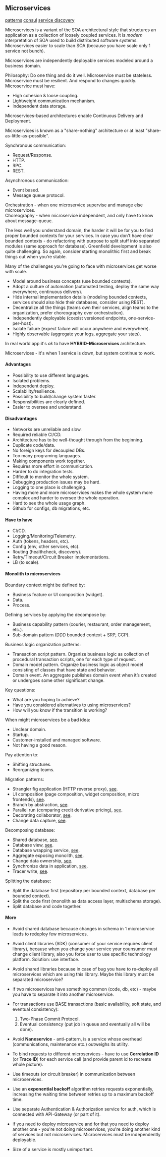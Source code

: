 Microservices
-

[patterns](https://microservices.io/patterns/)
[consul](https://www.consul.io/)
[service discovery](https://github.com/etcd-io/etcd)

Microservices is a variant of the SOA
architectural style that structures an application as a collection of loosely coupled services.
It is *modern* interpretation of SOA used to build distributed software systems.
Microservices easier to scale than SOA (because you have scale only 1 service not bunch).

Microservices are independently deployable services modeled around a business domain.

Philosophy: Do one thing and do it well.
Microservice must be stateless.
Microservice must be resilient. And respond to changes quickly.
Microservice must have:
* High cohesion & loose coupling.
* Lightweight communication mechanism.
* Independent data storage.

Microservices-based architectures enable Continuous Delivery and Deployment.

Microservices is known as a "share-nothing" architecture
or at least "share-as-little-as-possible".

Synchronous communication:
* Request/Response.
* HTTP.
* RPC.
* REST.

Asynchronous communication:
* Event based.
* Message queue protocol.

Orchestration - when one microservice supervise and manage else microservices.
<br>Choreography - when microservice independent, and only have to know about message-queue.

The less well you understand domain,
the harder it will be for you to find proper bounded contexts for your services.
In case you don't have clear bounded contexts - do refactoring
with purpose to split stuff into separated modules (same approach for database).
Greenfield development is also quite challenging.
So again, consider starting monolithic first and break things out when you’re stable.

Many of the challenges you’re going to face with microservices get worse with scale.

* Model around business concepts
  (use bounded contexts).
* Adopt a culture of automation
  (automated testing, deploy the same way everywhere, continuous delivery).
* Hide internal implementation details
  (modeling bounded contexts, services should also hide their databases, consider using REST).
* Decentralize all the things
  (teams own their services, align teams to the organization, prefer choreography over orchestration).
* Independently deployable
  (coexist versioned endpoints, one-service-per-host).
* Isolate failure
  (expect failure will occur anywhere and everywhere).
* Highly observable
  (aggregate your logs, aggregate your stats).

In real world app it's *ok* to have **HYBRID-Microservices** architecture.

Microservices - it's when 1 service is down, but system continue to work.

#### Advantages

* Possibility to use different languages.
* Isolated problems.
* Independent deploy.
* Scalability/resilience.
* Possibility to build/change system faster.
* Responsibilities are clearly defined.
* Easier to oversee and understand.

#### Disadvantages

* Networks are unreliable and slow.
* Required reliable CI/CD.
* Architecture has to be well-thought through from the beginning.
* Duplicate code/data.
* No foreign keys for decoupled DBs.
* Too many programing languages.
* Making components work together.
* Requires more effort in communication.
* Harder to do integration tests.
* Difficult to monitor the whole system.
* Debugging production issues may be hard.
* Logging to one place is challenging.
* Having more and more microservices makes the whole system more complex and harder to oversee the whole operation.
* Hard to see the whole usage graph.
* Github for configs, db migrations, etc.

#### Have to have

* CI/CD.
* Logging/Monitoring/Telemetry.
* Auth (tokens, headers, etc).
* Config (env, other services, etc).
* Routing (healthcheck, discovery).
* Retry/Timeout/Circuit Breaker implementations.
* LB (to scale).

#### Monolith to microservices

Boundary context might be defined by:
* Business feature or UI composition (widget).
* Data.
* Process.

Defining services by applying the decompose by:
* Business capability pattern (courier, restaurant, order management, etc.).
* Sub-domain pattern (DDD bounded context + SRP, CCP).

Business logic organization patterns:
* Transaction script pattern.
  Organize business logic as collection of procedural transaction scripts, one for each type of request.
* Domain model pattern.
  Organize business logic as object model consisting of classes that have state and behavior.
* Domain event.
  An aggregate publishes domain event when it’s created or undergoes some other significant change.

Key questions:
* What are you hoping to achieve?
* Have you considered alternatives to using microservices?
* How will you know if the transition is working?

When might microservices be a bad idea:
* Unclear domain.
* Startup.
* Customer-installed and managed software.
* Not having a good reason.

Pay attention to:
* Shifting structures.
* Reorganizing teams.

Migration patterns:
* Strangler fig application (HTTP reverse proxy), [see](https://gist.github.com/cn0047/384d6938ebef985347b29c15476b55c5/raw/6bca609ed5dae87c29e867db082cb35db8a84b29/microservices.MigrationPattern.StranglerFigApplication.png).
* UI composition (page composition, widget composition, micro frontends), [see](https://gist.github.com/cn0047/384d6938ebef985347b29c15476b55c5/raw/6bca609ed5dae87c29e867db082cb35db8a84b29/microservices.MigrationPattern.UIComposition.png).
* Branch by abstraction, [see](https://gist.github.com/cn0047/384d6938ebef985347b29c15476b55c5/raw/6bca609ed5dae87c29e867db082cb35db8a84b29/microservices.MigrationPattern.BranchByAbstraction.png).
* Parallel run (comparing credit derivative pricing), [see](https://gist.github.com/cn0047/384d6938ebef985347b29c15476b55c5/raw/6bca609ed5dae87c29e867db082cb35db8a84b29/microservices.MigrationPattern.ParallelRun.png).
* Decorating collaborator, [see](https://gist.github.com/cn0047/384d6938ebef985347b29c15476b55c5/raw/6bca609ed5dae87c29e867db082cb35db8a84b29/microservices.MigrationPattern.DecoratingCollaborator.png).
* Change data capture, [see](https://gist.github.com/cn0047/384d6938ebef985347b29c15476b55c5/raw/6bca609ed5dae87c29e867db082cb35db8a84b29/microservices.MigrationPattern.ChangeDataCapture.png).

Decomposing database:
* Shared database, [see](https://gist.github.com/cn0047/384d6938ebef985347b29c15476b55c5/raw/6bca609ed5dae87c29e867db082cb35db8a84b29/microservices.DecomposingDataBase.SharedDatabase.png).
* Database view, [see](https://gist.github.com/cn0047/384d6938ebef985347b29c15476b55c5/raw/6bca609ed5dae87c29e867db082cb35db8a84b29/microservices.DecomposingDataBase.DatabaseView.png).
* Database wrapping service, [see](https://gist.github.com/cn0047/384d6938ebef985347b29c15476b55c5/raw/6bca609ed5dae87c29e867db082cb35db8a84b29/microservices.DecomposingDataBase.DatabaseWrappingService.png).
* Aggregate exposing monolith, [see](https://gist.github.com/cn0047/384d6938ebef985347b29c15476b55c5/raw/6bca609ed5dae87c29e867db082cb35db8a84b29/microservices.DecomposingDataBase.AggregateExposingMonolith.png).
* Change data ownership, [see](https://gist.github.com/cn0047/384d6938ebef985347b29c15476b55c5/raw/6bca609ed5dae87c29e867db082cb35db8a84b29/microservices.DecomposingDataBase.ChangeDataOwnership.png).
* Synchronize data in application, [see](https://gist.github.com/cn0047/384d6938ebef985347b29c15476b55c5/raw/6bca609ed5dae87c29e867db082cb35db8a84b29/microservices.DecomposingDataBase.SynchronizeDataInApplication.png).
* Tracer write, [see](https://gist.github.com/cn0047/384d6938ebef985347b29c15476b55c5/raw/6bca609ed5dae87c29e867db082cb35db8a84b29/microservices.DecomposingDataBase.TracerWrite.png).

Splitting the database:
* Split the database first (repository per bounded context, database per bounded context).
* Split the code first (monolith as data access layer, multischema storage).
* Split database and code together.

#### More

* Avoid shared database because changes in schema in 1 microservice
leads to redeploy few microservices.

* Avoid client libraries (SDK) (consumer of your service requires client library),
because when you change your service your counsumer must change client library,
also you force user to use specific technology platform.
Solution: use interface.

* Avoid shared libraries because in case of bug you have to re-deploy all microservices
which are using this library. Maybe this library must be separated microservice?

* If two microservices have something common
(code, db, etc) - maybe you have to separate it into another microservice.

* For transactions use BASE transactions
(basic availability, soft state, and eventual consistency):
  1. Two-Phase Commit Protocol.
  2. Eventual consistency (put job in queue and eventually all will be done).

* Avoid **Nanoservice** - anti-pattern,
is a service whose overhead (communications, maintenance etc.) outweighs its utility.

* To bind requests to different microservices -
have to use **Correlation ID** (or **Trace ID**) for each service call
(and provide parent id to recreate whole picture).

* Use timeouts (or circuit breaker) in communication between microservices.

* Use an **exponential backoff** algorithm retries requests exponentially,
increasing the waiting time between retries up to a maximum backoff time.

* Use separate Authentication & Authorization service for auth,
which is connected with API-Gateway (or part of it).

* If you need to deploy microservice and for that you need to deploy another one - you're not
doing microservices, you're doing another kind of services but not microservices.
Microservices must be independently deployable.

* Size of a service is mostly unimportant.
